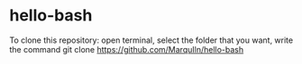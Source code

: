 # hello-bash
  
  To clone this repository: 
      open terminal, 
      select the folder that you want, 
      write the command git clone https://github.com/MarquIln/hello-bash
      
